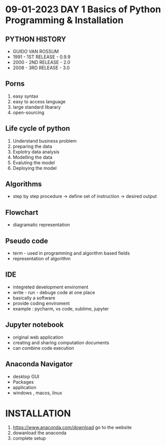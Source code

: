 # 09-01-2023    DAY 1   Basics of Python Programming & Installation 

## PYTHON HISTORY
- GUIDO VAN ROSSUM
- 1991 - 1ST RELEASE - 0.9.9
- 2000 - 2ND RELEASE - 2.0
- 2008 - 3RD RELEASE - 3.0

## Porns
1. easy syntax
2. easy to access language
3. large standard libarary
4. open-sourcing

## Life cycle of python
1. Understand business problem
2. preparing the data
3. Explotry data analysis
4. Modelling the data
5. Evaluting the model
6. Deploying the model 

## Algorithms
- step by step procedure -> define set of instruction -> desired output

## Flowchart
- diagramatic representation

## Pseudo code
- term - used in programming and  algorithm based fields
- representation of algorithm

## IDE 
- integreted development enviroment
- write - run - debuge code at one place
- basically a software
- provide coding enviroment
- example : pycharm, vs code, sublime, jupyter

## Jupyter notebook
- original web application 
- creating and sharing computation documents
- can combine code execution

## Anaconda Navigator
- desktop GUI
- Packages
- application
- windows , macos, linux

# INSTALLATION

1. https://www.anaconda.com/download go to the website
2. dowanload the anaconda
3. complete setup
